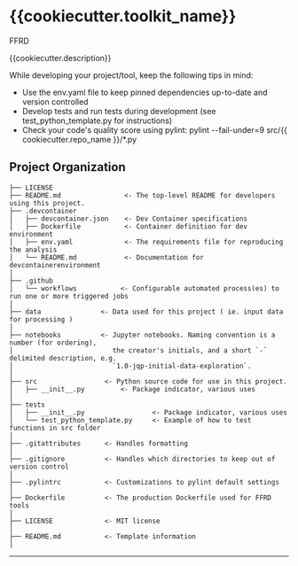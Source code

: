 {{cookiecutter.toolkit_name}}
==============================

FFRD

{{cookiecutter.description}}

While developing your project/tool, keep the following tips in mind:  
- Use the env.yaml file to keep pinned dependencies up-to-date and version controlled  
- Develop tests and run tests during development (see test_python_template.py for instructions)  
- Check your code's quality score using pylint: pylint --fail-under=9 src/{{ cookiecutter.repo_name }}/*.py  

Project Organization
------------

    ├── LICENSE
    ├── README.md                <- The top-level README for developers using this project.  
    ├── .devcontainer
    │   ├── devcontainer.json    <- Dev Container specifications  
    │   ├── Dockerfile           <- Container definition for dev environment  
    │   ├── env.yaml             <- The requirements file for reproducing the analysis 
    │   └── README.md            <- Documentation for devcontainerenvironment
    │
    ├── .github  
    │   └── workflows           <- Configurable automated process(es) to run one or more triggered jobs
    │
    ├── data               <- Data used for this project ( ie. input data for processing )
    │
    ├── notebooks          <- Jupyter notebooks. Naming convention is a number (for ordering),
    │                         the creator's initials, and a short `-` delimited description, e.g.
    │                         `1.0-jqp-initial-data-exploration`.
    │
    ├── src                 <- Python source code for use in this project.
    │   ├── __init__.py         <- Package indicator, various uses 
    │
    ├── tests
    │   ├── __init__.py                 <- Package indicator, various uses
    │   └── test_python_template.py     <- Example of how to test functions in src folder
    │
    ├── .gitattributes      <- Handles formatting
    │
    ├── .gitignore          <- Handles which directories to keep out of version control
    │
    ├── .pylintrc           <- Customizations to pylint default settings
    │
    ├── Dockerfile          <- The production Dockerfile used for FFRD tools
    │
    ├── LICENSE             <- MIT license
    │
    ├── README.md           <- Template information
    │


--------

